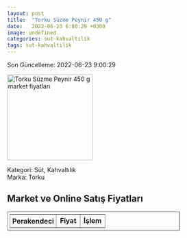 ```yaml
---
layout: post
title:  "Torku Süzme Peynir 450 g"
date:   2022-06-23 6:00:29 +0300
image: undefined
categories: sut-kahvaltilik
tags: sut-kahvaltilik
---
```


Son Güncelleme: 2022-06-23 9:00:29

<img src="undefined" width="200" alt="Torku Süzme Peynir 450 g market fiyatları" />

Kategori: Süt, Kahvaltılık
<br />
Marka: Torku

<h2>Market ve Online Satış Fiyatları</h2>

<table border="1" style="padding: 5px;width:80%;">
  <tr>
    <td style="padding: 5px;"><strong>Perakendeci</strong></td>
    <td><strong>Fiyat</strong></td>
    <td><strong>İşlem</strong></td>
  </tr>
  
</table>
